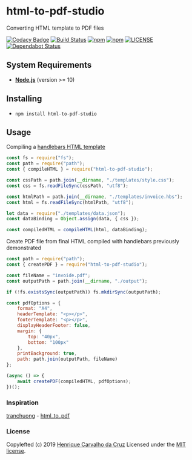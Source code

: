 # html-to-pdf-studio

Converting HTML template to PDF files

[![Codacy Badge](https://api.codacy.com/project/badge/Grade/56a21e6eac6f4204beac78eefb05747d)](https://www.codacy.com/app/henriquecarv/html-to-pdf-studio?utm_source=github.com&utm_medium=referral&utm_content=henriquecarv/html-to-pdf-studio&utm_campaign=Badge_Grade)
[![Build Status](https://dev.azure.com/henriquecarvgit/henriquecarvgit/_apis/build/status/henriquecarv.html-to-pdf-studio?branchName=master)](https://dev.azure.com/henriquecarvgit/henriquecarvgit/_build/latest?definitionId=12)
[![npm](https://img.shields.io/npm/dt/html-to-pdf-studio.svg)][4]
[![npm](https://img.shields.io/npm/v/html-to-pdf-studio.svg)][4]
[![LICENSE](https://img.shields.io/github/license/henriquecarv/html-to-pdf-studio.svg)][2]
[![Dependabot Status](https://api.dependabot.com/badges/status?host=github&repo=henriquecarv/html-to-pdf-studio)](https://dependabot.com)

## System Requirements

- **[Node.js][3]** (version >= 10)

## Installing

- `npm install html-to-pdf-studio`

## Usage

Compiling a [handlebars HTML template](./templates/invoice.hbs)

```javascript
const fs = require("fs");
const path = require("path");
const { compileHTML } = require("html-to-pdf-studio");

const cssPath = path.join(__dirname, "./templates/style.css");
const css = fs.readFileSync(cssPath, "utf8");

const htmlPath = path.join(__dirname, "./templates/invoice.hbs");
const html = fs.readFileSync(htmlPath, "utf8");

let data = require("./templates/data.json");
const dataBinding = Object.assign(data, { css });

const compiledHTML = compileHTML(html, dataBinding);
```

Create PDF file from final HTML compiled with handlebars previously demonstrated

```javascript
const path = require("path");
const { createPDF } = require("html-to-pdf-studio");

const fileName = "invoide.pdf";
const outputPath = path.join(__dirname, "./output");

if (!fs.existsSync(outputPath)) fs.mkdirSync(outputPath);

const pdfOptions = {
	format: "A4",
	headerTemplate: "<p></p>",
	footerTemplate: "<p></p>",
	displayHeaderFooter: false,
	margin: {
		top: "40px",
		bottom: "100px"
	},
	printBackground: true,
	path: path.join(outputPath, fileName)
};

(async () => {
	await createPDF(compiledHTML, pdfOptions);
})();
```

### Inspiration

[tranchuong][6] - [html_to_pdf][7]

### License

Copylefted (c) 2019 [Henrique Carvalho da Cruz][1] Licensed under the [MIT license][2].

[1]: https://henriquecarv.com
[2]: ./LICENSE
[3]: https://nodejs.org
[4]: https://www.npmjs.com/package/html-to-pdf-studio
[5]: https://dependabot.com
[6]: https://github.com/chuongtrh
[7]: https://github.com/chuongtrh/html_to_pdf
